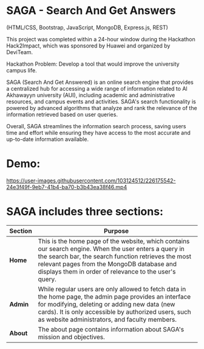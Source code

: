 # SAGA - Search And Get Answers  
(HTML/CSS, Bootstrap, JavaScript, MongoDB, Express.js, REST)

This project was completed within a 24-hour window during the Hackathon Hack2Impact, which was sponsored by Huawei and organized by DeviTeam.

Hackathon Problem: Develop a tool that would improve the university campus life. 

SAGA (Search And Get Answered) is an online search engine that provides a centralized hub for accessing a wide range of information related to Al Akhawayyn university (AUI), including academic and administrative resources, and campus events and activities. SAGA's search functionality is powered by advanced algorithms that analyze and rank the relevance of the information retrieved based on user queries.

Overall, SAGA streamlines the information search process, saving users time and effort while ensuring they have access to the most accurate and up-to-date information available.

# Demo:

https://user-images.githubusercontent.com/103124512/226175542-24e3f49f-9eb7-41b4-ba70-b3b43ea38f46.mp4

# SAGA includes three sections:
| Section | Purpose |
|---------------------|----------|
| **Home** | This is the home page of the website, which contains our search engine. When the user enters a query in the search bar, the search function retrieves the most relevant pages from the MongoDB database and displays them in order of relevance to the user's query. |
| **Admin** | While regular users are only allowed to fetch data in the home page, the admin page provides an interface for modifying, deleting or adding new data (new cards). It is only accessible by authorized users, such as website administrators, and faculty members. |
| **About** | The about page contains information about SAGA's mission and objectives. |

